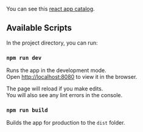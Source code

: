You can see this [react app catalog](https://svforg.github.io/react_catalog/).

## Available Scripts

In the project directory, you can run:

### `npm run dev`

Runs the app in the development mode.<br />
Open [http://localhost:8080](http://localhost:8080) to view it in the browser.

The page will reload if you make edits.<br />
You will also see any lint errors in the console.

### `npm run build`

Builds the app for production to the `dist` folder.<br />